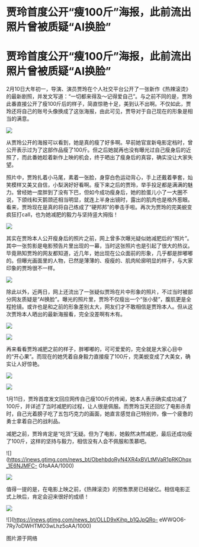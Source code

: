 # 贾玲首度公开“瘦100斤”海报，此前流出照片曾被质疑“AI换脸”

# 贾玲首度公开“瘦100斤”海报，此前流出照片曾被质疑“AI换脸”

2月10日大年初一，导演、演员贾玲在个人社交平台公开了一张新作《热辣滚烫》的最新剧照，并发文写道：“一切都来得及～记得爱自己
​​​”。与之前不同的是，贾玲此番直接公开了瘦100斤后的样子，简直惊艳十足，美到认不出啊。不仅如此，贾玲还将自己的账号头像换成了这张海报，由此可见，贾导对于自己现在的形象是相当的满意。

![](https://inews.gtimg.com/news_bt/OeFJEE0msC_BJkFkfsEl_h8t8ERii_BpG2iMBD4-DW844AA/1000)

从贾玲公开的海报可以看到，她是真的瘦了好多啊。早前她官宣新电影定档时，曾公开表示过为了这部作品瘦了100斤。但之后她就再也没有曝光过自己瘦身后的近照了，而此番她趁着新作上映的机会，终于晒出了瘦身后的真容，确实没让大家失望。

照片中，贾玲扎着小马尾，素着一张脸，身穿白色运动背心，手上还戴着拳套，灿笑模样又美又自信，小梨涡好好看啊。瘦下来之后的贾玲，举手投足都是满满的魅力。曾经她一度胖到了没有下巴，但如今成功瘦身后，她的脸蛋儿小了一大圈不说，下颌线和天鹅颈还相当明显，就连上半身出镜时，露出的肌肉也是格外惹眼。看来，贾玲现在是真的将自己练成了“硬邦邦”的拳击手啦。再次为贾玲的完美蜕变疯狂打call，也为她减肥的毅力与坚持竖大拇指！

![](https://inews.gtimg.com/news_bt/ODdi1KIX6Rc5NVAE_hTfwO3w7az3_DEvwRE7jtVyYmfnYAA/1000)

其实在贾玲本人公开瘦身后的照片之前，网上曾多次曝光疑似她减肥后的“照片”。其中一张剪影是电影预告片里出现的一幕，当时这张照片也是引起了很大的热议。毕竟熟知贾玲的网友都知道，近几年，她出现在公众面前的形象，几乎都是胖嘟嘟的。但曝光画面里的人物，已然是薄薄的、瘦瘦的、肌肉轮廓明显的样子，与大家印象的贾玲很不一样。

![](https://inews.gtimg.com/news_bt/O2Js24q8Y798axGSpp9JGPATlZvimAAK6fHwhcE1691UYAA/1000)

除此以外，近两日，网上还流出了一张疑似贾玲在片中形象的照片，不过当时被部分网友质疑是“AI换脸”。曝光的照片里，贾玲不仅瘦出一个“张小斐”，腹肌更是全程抢镜。或许也是和之前的形象差别太大，网友们才不敢相信是贾玲本人。但从这次贾玲本人晒出的最新海报看，完全没差啊有木有。

![](https://inews.gtimg.com/news_bt/Ouzk845kXyn_H1_y21lEcX_XmOn3f0mDFNg_8KqHtzQpIAA/1000)

![](https://inews.gtimg.com/news_bt/O4sFQcQcvpB097maYRWST1g_PFNLBr_knFw6CXRJfsgfYAA/1000)

再来看看贾玲减肥之前的样子，胖嘟嘟的，可可爱爱的，完全就是大家心目中的“开心果”。而现在的她凭着自身毅力直接瘦了100斤，完美蜕变成了大美女，确实让人好惊艳。

![](https://inews.gtimg.com/news_bt/O_f_mQD5mQ925GOYQb4rIN4XhG7SRFKyAc3hi7CVCklygAA/1000)

![](https://inews.gtimg.com/news_bt/O0Vqh4-7E9TP24HzX_aRNC_Gk4DQ4psx41h2H8IPJ6zU8AA/1000)

1月11日，贾玲首度发文回应网传自己瘦100斤的传闻，她本人表示确实成功减了100斤，并详述了当时减肥的过程，让人很是佩服。而贾玲当天还回忆了电影杀青时，自己光着膀子吃了五包巧克力的画面，她直言感觉自己特别帅，像一个疲惫的勇士拿着自己的战利品。

减肥之前，贾玲肯定是“吃货”无疑。但为了电影，她毅然决然减肥，最后还成功瘦了100斤，这样的坚持与毅力，相信没有人会不佩服和羡慕吧。

![](https://inews.gtimg.com/news_bt/ObehbdoRyN4XR4xBVLtMVaR1pRKOhqx_1E6NJMFC-
GfoAAA/1000)

![](https://inews.gtimg.com/news_bt/OKjXlcXWWeOcLORA18Im0xILEBct8M-NuBlzGDcmMOo5wAA/1000)

值得一提的是，在电影上映之前，《热辣滚烫》的预售票房已经破亿。相信电影正式上映后，肯定会迎来很好的成绩！

![](https://inews.gtimg.com/news_bt/O7u4I8BpVLpLRd4sojFCCxuLjJkSVKwBX2UoIqoOMJV8wAA/1000)

![](https://inews.gtimg.com/news_bt/OLLD9xKihp_b1QJpQRo-
eWWQO6-7Ry7oDWHTMO3wLhz5oAA/1000)

图片源于网络

